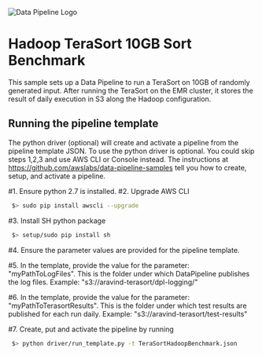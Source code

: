 ![Data Pipeline Logo](https://raw.githubusercontent.com/awslabs/data-pipeline-samples/master/setup/logo/datapipelinelogo.jpeg)

Hadoop TeraSort 10GB Sort Benchmark
====================================
This sample sets up a Data Pipeline to run a TeraSort on 10GB of randomly generated input.
After running the TeraSort on the EMR cluster, it stores the result of daily execution in S3 along the Hadoop configuration.

## Running the pipeline template


The python driver (optional) will create and activate a pipeline from the pipeline template JSON.
To use the python driver is optional. You could skip steps 1,2,3 and use AWS CLI or Console instead.
The instructions at https://github.com/awslabs/data-pipeline-samples tell you how to create, setup, and activate a pipeline. 

#1. Ensure python 2.7 is installed.
#2. Upgrade AWS CLI

```sh
 $> sudo pip install awscli --upgrade
```

#3. Install SH python package

```sh
 $> setup/sudo pip install sh
```

#4. Ensure the parameter values are provided for the pipeline template.

#5. In the template, provide the value for the parameter: "myPathToLogFiles".
    This is the folder under which DataPipeline publishes the log files.
    Example: "s3://aravind-terasort/dpl-logging/"
    
#6. In the template, provide the value for the parameter: "myPathToTerasortResults". 
    This is the folder under which test results are published for each run daily.
    Example: "s3://aravind-terasort/test-results"    
    

#7. Create, put and activate the pipeline by running    

```sh
 $> python driver/run_template.py -t TeraSortHadoopBenchmark.json
```